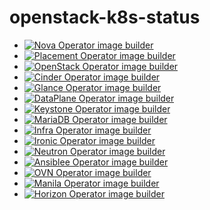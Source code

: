 # openstack-k8s-status

* [![Nova Operator image builder](https://github.com/openstack-k8s-operators/nova-operator/actions/workflows/build-nova-operator.yaml/badge.svg)](https://github.com/openstack-k8s-operators/nova-operator/actions/workflows/build-nova-operator.yaml)
* [![Placement Operator image builder](https://github.com/openstack-k8s-operators/placement-operator/actions/workflows/build-placement-operator.yaml/badge.svg)](https://github.com/openstack-k8s-operators/placement-operator/actions/workflows/build-placement-operator.yaml)
* [![OpenStack Operator image builder](https://github.com/openstack-k8s-operators/openstack-operator/actions/workflows/build-openstack-operator.yaml/badge.svg)](https://github.com/openstack-k8s-operators/openstack-operator/actions/workflows/build-openstack-operator.yaml)
* [![Cinder Operator image builder](https://github.com/openstack-k8s-operators/cinder-operator/actions/workflows/build-cinder-operator.yaml/badge.svg)](https://github.com/openstack-k8s-operators/cinder-operator/actions/workflows/build-cinder-operator.yaml)
* [![Glance Operator image builder](https://github.com/openstack-k8s-operators/glance-operator/actions/workflows/build-glance-operator.yaml/badge.svg)](https://github.com/openstack-k8s-operators/glance-operator/actions/workflows/build-glance-operator.yaml)
* [![DataPlane Operator image builder](https://github.com/openstack-k8s-operators/dataplane-operator/actions/workflows/build-dataplane-operator.yaml/badge.svg)](https://github.com/openstack-k8s-operators/dataplane-operator/actions/workflows/build-dataplane-operator.yaml)
* [![Keystone Operator image builder](https://github.com/openstack-k8s-operators/keystone-operator/actions/workflows/build-keystone-operator.yaml/badge.svg)](https://github.com/openstack-k8s-operators/keystone-operator/actions/workflows/build-keystone-operator.yaml)
* [![MariaDB Operator image builder](https://github.com/openstack-k8s-operators/mariadb-operator/actions/workflows/build-mariadb-operator.yaml/badge.svg)](https://github.com/openstack-k8s-operators/mariadb-operator/actions/workflows/build-mariadb-operator.yaml)
* [![Infra Operator image builder](https://github.com/openstack-k8s-operators/infra-operator/actions/workflows/build-openstack-operator.yaml/badge.svg)](https://github.com/openstack-k8s-operators/infra-operator/actions/workflows/build-openstack-operator.yaml)
* [![Ironic Operator image builder](https://github.com/openstack-k8s-operators/ironic-operator/actions/workflows/build-ironic-operator.yaml/badge.svg)](https://github.com/openstack-k8s-operators/ironic-operator/actions/workflows/build-ironic-operator.yaml)
* [![Neutron Operator image builder](https://github.com/openstack-k8s-operators/neutron-operator/actions/workflows/build-neutron-operator.yaml/badge.svg)](https://github.com/openstack-k8s-operators/neutron-operator/actions/workflows/build-neutron-operator.yaml)
* [![Ansiblee Operator image builder](https://github.com/openstack-k8s-operators/openstack-ansibleee-operator/actions/workflows/build-openstack-ansibleee-operator.yaml/badge.svg)](https://github.com/openstack-k8s-operators/openstack-ansibleee-operator/actions/workflows/build-openstack-ansibleee-operator.yaml)
* [![OVN Operator image builder](https://github.com/openstack-k8s-operators/ovn-operator/actions/workflows/build-ovn-operator.yaml/badge.svg)](https://github.com/openstack-k8s-operators/ovn-operator/actions/workflows/build-ovn-operator.yaml)
* [![Manila Operator image builder](https://github.com/openstack-k8s-operators/manila-operator/actions/workflows/build-manila-operator.yaml/badge.svg)](https://github.com/openstack-k8s-operators/manila-operator/actions/workflows/build-manila-operator.yaml)
* [![Horizon Operator image builder](https://github.com/openstack-k8s-operators/horizon-operator/actions/workflows/build-horizon-operator.yaml/badge.svg)](https://github.com/openstack-k8s-operators/horizon-operator/actions/workflows/build-horizon-operator.yaml)


<!---
[![<> Operator image builder](https://github.com/openstack-k8s-operators/<>-operator/actions/workflows/build-<>-operator.yaml/badge.svg)](https://github.com/openstack-k8s-operators/<>-operator/actions/workflows/build-<>-operator.yaml)
-->
